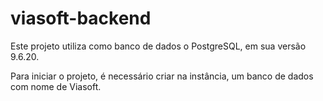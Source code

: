 # viasoft-backend
Este projeto utiliza como banco de dados o PostgreSQL, em sua versão 9.6.20.

Para iniciar o projeto, é necessário criar na instância, um banco de dados com nome de Viasoft.
